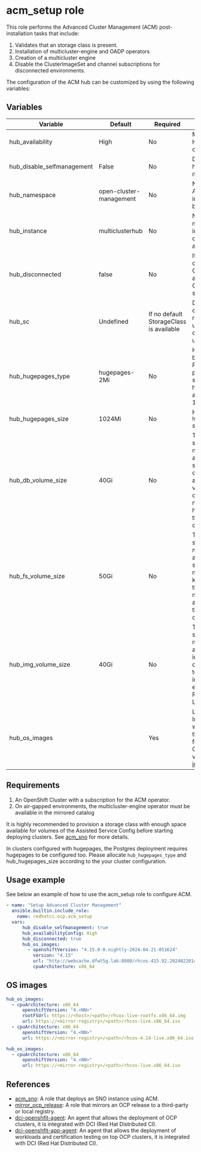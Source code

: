 # acm_setup role

This role performs the Advanced Cluster Management (ACM) post-installation tasks that include:

1. Validates that an storage class is present.
1. Installation of multicluster-engine and OADP operators
1. Creation of a multicluster engine
1. Disable the ClusterImageSet and channel subscriptions for disconnected environments.

The configuration of the ACM hub can be customized by using the following variables:

## Variables

| Variable                           | Default                       | Required    | Description
| ---------------------------------- | ----------------------------- | ----------- | ----------------------------------------------
|hub_availability                    |High                           |No           | Multicluster hub High Availability configuration
|hub_disable_selfmanagement          |False                          |No           | Do not import the hub cluster as managed in ACM
|hub_namespace                       |open-cluster-management        |No           | Namespace where ACM has been installed and will be configured
|hub_instance                        |multiclusterhub                |No           | Name of the multiclusterhub instance to be created (fail if already exists)
|hub_disconnected                    |false                          |No           | If true, it will create custom ClusterImageSets and remove the Channel subscriptions
|hub_sc                              |Undefined                      |If no default StorageClass is available | Desired storage class for ACM resources. If undefined, the default SC will be used
|hub_hugepages_type                  |hugepages-2Mi                  |No           | Hugepages type to be configured for Postgres search pods. x86_64 support hugepages-2Mi and hugepages-1Gi
|hub_hugepages_size                  |1024Mi                         |No           | Hugepages `hub_hugepages_type` size
|hub_db_volume_size                  |40Gi                           |No           | This value specifies how much storage it is allocated for storing files like database tables and database views for the clusters. You might need to use a higher value if there are many clusters
|hub_fs_volume_size                  |50Gi                           |No           | This value specifies how much storage is allocated for storing logs, manifests, and kubeconfig files for the clusters. You might need to use a higher value if there are many clusters
|hub_img_volume_size                 |40Gi                           |No           | This value specifies how much storage is allocated for the images of the clusters. You need to allow 1 GB of image storage for each instance of Red Hat Enterprise Linux CoreOS
|hub_os_images                       |                               |Yes          | Locations of OS Images to be used when generating the discovery ISOs for different OpenShift versions. See [OS images](./README.md#os-images)

## Requirements
1. An OpenShift Cluster with a subscription for the ACM operator.
1. On air-gapped environments, the multicluster-engine operator must be available in the mirrored catalog

It is highly recommended to provision a storage class with enough space available for volumes of the Assisted Service Config before starting deploying clusters. See [acm_sno](../acm_sno/README.md) for more details.

In clusters configured with hugepages, the Postgres deployment requires hugepages to be configured too. Please allocate `hub_hugepages_type` and hub_hugepages_size according to the your cluster configuration.

## Usage example

See below an example of how to use the acm_setup role to configure ACM.

```yaml
- name: "Setup Advanced Cluster Management"
  ansible.builtin.include_role:
    name: redhatci.ocp.acm_setup
  vars:
      hub_disable_selfmanagement: true
      hub_availabilityConfig: High
      hub_disconnected: true
      hub_os_images:
        - openshiftVersion: "4.15.0-0.nightly-2024-04-21-051624"
          version: "4.15"
          url: "http://webcache.dfwt5g.lab:8080/rhcos-415.92.202402201450-0-live.x86_64.iso"
          cpuArchitecture: x86_64
```

## OS images

```yaml
hub_os_images:
  - cpuArchitecture: x86_64
      openshiftVersion: "4.<NN>"
      rootFSUrl: https://<host>/<path>/rhcos-live-rootfs.x86_64.img
      url: https://<mirror-registry>/<path>/rhcos-live.x86_64.iso
  - cpuArchitecture: x86_64
      openshiftVersion: "4.<NN>"
      url: https://<mirror-registry>/<path>/rhcos-4.14-live.x86_64.iso

hub_os_images:
  - cpuArchitecture: x86_64
      openshiftVersion: "4.<NN>"
      url: https://<mirror-registry>/<path>/rhcos-live.x86_64.iso
```

## References

* [acm_sno](../acm_sno/README.md): A role that deploys an SNO instance using ACM.
* [mirror_ocp_release](../mirror_ocp_release/): A role that mirrors an OCP release to a third-party or local registry.
* [dci-openshfit-agent](https://github.com/redhat-cip/dci-openshift-agent/): An agent that allows the deployment of OCP clusters, it is integrated with DCI (Red Hat Distributed CI).
* [dci-openshfit-app-agent](https://github.com/redhat-cip/dci-openshift-app-agent/): An agent that allows the deployment of workloads and certification testing on top OCP clusters, it is integrated with DCI (Red Hat Distributed CI).
